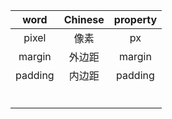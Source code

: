 |  word   | Chinese | property |
| :-----: | :-----: | :------: |
|  pixel  |  像素   |    px    |
| margin  | 外边距  |  margin  |
| padding | 内边距  | padding  |
|         |         |          |
|         |         |          |
|         |         |          |
|         |         |          |
|         |         |          |
|         |         |          |

